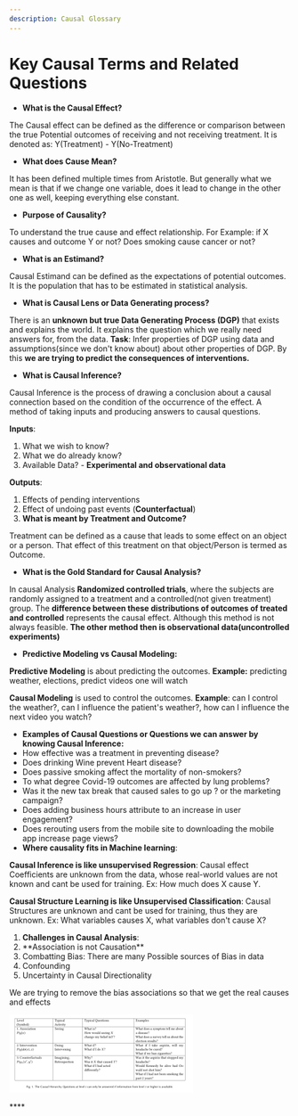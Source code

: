 ```yaml
---
description: Causal Glossary
---
```


# Key Causal Terms and Related Questions

* **What is the Causal Effect?**

The Causal effect can be defined as the difference or comparison between the true Potential outcomes of receiving and not receiving treatment. It is denoted as: Y\(Treatment\) - Y\(No-Treatment\)

* **What does Cause Mean?**

It has been defined multiple times from Aristotle. But generally what we mean is that if we change one variable, does it lead to change in the other one as well, keeping everything else constant.

* **Purpose of Causality?**

To understand the true cause and effect relationship. For Example: if X causes and outcome Y or not? Does smoking cause cancer or not?

* **What is an Estimand?** 

Causal Estimand can be defined as the expectations of potential outcomes. It is the population that has to be estimated in statistical analysis. 

* **What is Causal Lens or Data Generating process?** 

There is an **unknown but true Data Generating Process \(DGP\)** that exists and explains the world. It explains the question which we really need answers for, from the data. **Task**: Infer properties of DGP using data and assumptions\(since we don't know about\) about other properties of DGP. By this **we are trying to predict the consequences of interventions.**

* **What is Causal Inference?**

Causal Inference is the process of drawing a conclusion about a causal connection based on the condition of the occurrence of the effect. A method of taking inputs and producing answers to causal questions.

**Inputs**:

1. What we wish to know?
2. What we do already know?
3. Available Data? - **Experimental and observational data**

**Outputs**:

1. Effects of pending interventions
2. Effect of undoing past events \(**Counterfactual**\)
3. **What is meant by Treatment and Outcome?**

Treatment can be defined as a cause that leads to some effect on an object or a person. That effect of this treatment on that object/Person is termed as Outcome.

* **What is the Gold Standard for Causal Analysis?**

In causal Analysis **Randomized controlled trials**, where the subjects are randomly assigned to a treatment and a controlled\(not given treatment\) group. The **difference between these distributions of outcomes of treated and controlled** represents the causal effect. Although this method is not always feasible. **The other method then is observational data\(uncontrolled experiments\)**

* **Predictive Modeling vs Causal Modeling:** 

**Predictive Modeling** is about predicting the outcomes. **Example:** predicting weather, elections, predict videos one will watch

**Causal Modeling** is used to control the outcomes. **Example**: can I control the weather?, can I influence the patient's weather?, how can I influence the next video you watch?

* **Examples of Causal Questions or Questions we can answer by knowing Causal Inference:**
* How effective was a treatment in preventing disease?
* Does drinking Wine prevent Heart disease?
* Does passive smoking affect the mortality of non-smokers?
* To what degree Covid-19 outcomes are affected by lung problems?
* Was it the new tax break that caused sales to go up ? or the marketing campaign?
* Does adding business hours attribute to an increase in user engagement?
* Does rerouting users from the mobile site to downloading the mobile app increase page views?
* **Where causality fits in Machine learning**:

**Causal Inference is like unsupervised Regression**: Causal effect Coefficients are unknown from the data, whose real-world values are not known and cant be used for training. Ex: How much does X cause Y.

**Causal Structure Learning is like Unsupervised Classification**: Causal Structures are unknown and cant be used for training, thus they are unknown. Ex: What variables causes X, what variables don't cause X?

1. **Challenges in Causal Analysis**:
2. \*\*Association is not Causation\*\*
3. Combatting Bias: There are many Possible sources of Bias in data
4. Confounding
5. Uncertainty in Causal Directionality

We are trying to remove the bias associations so that we get the real causes and effects

![](.gitbook/assets/image%20%281%29.png)

\*\*\*\*

